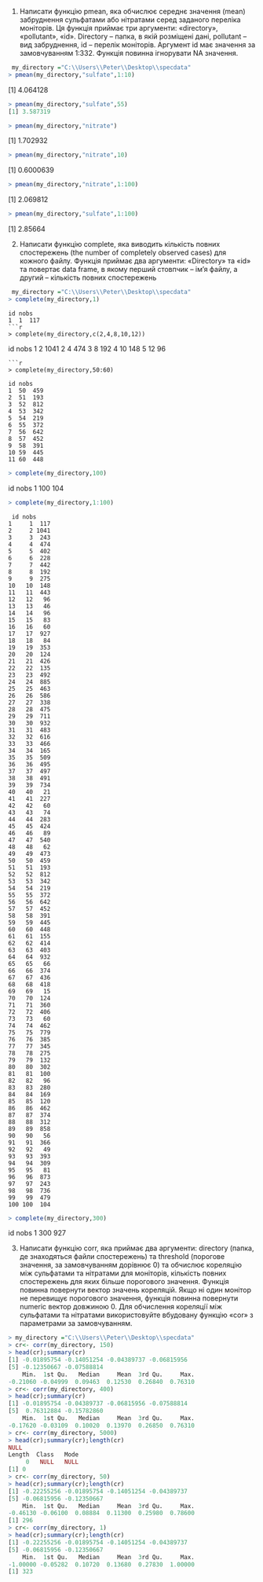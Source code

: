 1.	Написати функцію pmean, яка обчислює середнє значення (mean) забруднення сульфатами або нітратами серед заданого переліка моніторів. Ця функція приймає три аргументи: «directory», «pollutant», «id». Directory – папка, в якій розміщені дані, pollutant – вид забруднення, id – перелік моніторів. Аргумент id має значення за замовчуванням 1:332. Функція повинна ігнорувати NA значення.
```r
 my_directory ="C:\\Users\\Peter\\Desktop\\specdata"
> pmean(my_directory,"sulfate",1:10)
```
[1] 4.064128
```r
> pmean(my_directory,"sulfate",55)
[1] 3.587319
```
```r
> pmean(my_directory,"nitrate")
```
[1] 1.702932
```r
> pmean(my_directory,"nitrate",10)
```
[1] 0.6000639
```r
> pmean(my_directory,"nitrate",1:100)
```
[1] 2.069812
```r
> pmean(my_directory,"sulfate",1:100)
```
[1] 2.85664

2.	Написати функцію complete, яка виводить кількість повних спостережень (the number of completely observed cases) для кожного файлу. Функція приймає два аргументи: «Directory» та «id» та повертає data frame, в якому перший стовпчик – ім’я файлу, а другий – кількість повних спостережень

```r
 my_directory ="C:\\Users\\Peter\\Desktop\\specdata"
> complete(my_directory,1)
  ```
  
 ```
 id nobs
1  1  117
```r
> complete(my_directory,c(2,4,8,10,12))
 ``` 
  id nobs
1  2 1041
2  4  474
3  8  192
4 10  148
5 12   96
```
```r
> complete(my_directory,50:60)
```
   ```
   id nobs
1  50  459
2  51  193
3  52  812
4  53  342
5  54  219
6  55  372
7  56  642
8  57  452
9  58  391
10 59  445
11 60  448
```
```r
> complete(my_directory,100)
```
id nobs
1 100  104
```r
> complete(my_directory,1:100)
 ```
``` 
 id nobs
1     1  117
2     2 1041
3     3  243
4     4  474
5     5  402
6     6  228
7     7  442
8     8  192
9     9  275
10   10  148
11   11  443
12   12   96
13   13   46
14   14   96
15   15   83
16   16   60
17   17  927
18   18   84
19   19  353
20   20  124
21   21  426
22   22  135
23   23  492
24   24  885
25   25  463
26   26  586
27   27  338
28   28  475
29   29  711
30   30  932
31   31  483
32   32  616
33   33  466
34   34  165
35   35  509
36   36  495
37   37  497
38   38  491
39   39  734
40   40   21
41   41  227
42   42   60
43   43   74
44   44  283
45   45  424
46   46   89
47   47  540
48   48   62
49   49  473
50   50  459
51   51  193
52   52  812
53   53  342
54   54  219
55   55  372
56   56  642
57   57  452
58   58  391
59   59  445
60   60  448
61   61  155
62   62  414
63   63  403
64   64  932
65   65   66
66   66  374
67   67  436
68   68  418
69   69   15
70   70  124
71   71  360
72   72  406
73   73   60
74   74  462
75   75  779
76   76  385
77   77  345
78   78  275
79   79  132
80   80  302
81   81  100
82   82   96
83   83  280
84   84  169
85   85  120
86   86  462
87   87  374
88   88  312
89   89  858
90   90   56
91   91  366
92   92   49
93   93  393
94   94  309
95   95   81
96   96  873
97   97  243
98   98  736
99   99  479
100 100  104
```
```r
> complete(my_directory,300)
   ```
   id nobs
1 300  927

3.	Написати функцію corr, яка приймає два аргументи: directory (папка, де знаходяться файли спостережень) та threshold (порогове значення, за замовчуванням дорівнює 0) та обчислює кореляцію між сульфатами та нітратами для моніторів, кількість повних спостережень для яких більше порогового значення. Функція повинна повернути вектор значень кореляцій. Якщо ні один монітор не перевищує порогового значення, функція повинна повернути numeric вектор довжиною 0. Для обчислення кореляції між сульфатами та нітратами використовуйте вбудовану функцію «cor» з параметрами за замовчуванням.
```r
> my_directory ="C:\\Users\\Peter\\Desktop\\specdata"
> cr<- corr(my_directory, 150)
> head(cr);summary(cr)
[1] -0.01895754 -0.14051254 -0.04389737 -0.06815956
[5] -0.12350667 -0.07588814
    Min.  1st Qu.   Median     Mean  3rd Qu.     Max. 
-0.21060 -0.04999  0.09463  0.12530  0.26840  0.76310 
> cr<- corr(my_directory, 400)
> head(cr);summary(cr)
[1] -0.01895754 -0.04389737 -0.06815956 -0.07588814
[5]  0.76312884 -0.15782860
    Min.  1st Qu.   Median     Mean  3rd Qu.     Max. 
-0.17620 -0.03109  0.10020  0.13970  0.26850  0.76310 
> cr<- corr(my_directory, 5000)
> head(cr);summary(cr);length(cr)
NULL
Length  Class   Mode 
     0   NULL   NULL 
[1] 0
> cr<- corr(my_directory, 50)
> head(cr);summary(cr);length(cr)
[1] -0.22255256 -0.01895754 -0.14051254 -0.04389737
[5] -0.06815956 -0.12350667
    Min.  1st Qu.   Median     Mean  3rd Qu.     Max. 
-0.46130 -0.06100  0.08884  0.11300  0.25980  0.78600 
[1] 296
> cr<- corr(my_directory, 1)
> head(cr);summary(cr);length(cr)
[1] -0.22255256 -0.01895754 -0.14051254 -0.04389737
[5] -0.06815956 -0.12350667
    Min.  1st Qu.   Median     Mean  3rd Qu.     Max. 
-1.00000 -0.05282  0.10720  0.13680  0.27830  1.00000 
[1] 323
```
